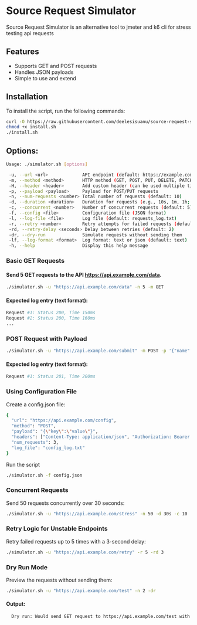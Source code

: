# Source Request Simulator

Source Request Simulator is an alternative tool to jmeter and k6 cli for stress testing api requests

## Features
- Supports GET and POST requests
- Handles JSON payloads
- Simple to use and extend

## Installation
To install the script, run the following commands:

```bash
curl -O https://raw.githubusercontent.com/deelesisuanu/source-request-simulator/main/install.sh
chmod +x install.sh
./install.sh
```

## Options:

```bash
Usage: ./simulator.sh [options]
```

```bash
 -u, --url <url>             API endpoint (default: https://example.com/api)
 -m, --method <method>       HTTP method (GET, POST, PUT, DELETE, PATCH; default: GET)
 -H, --header <header>       Add custom header (can be used multiple times)
 -p, --payload <payload>     Payload for POST/PUT requests
 -n, --num-requests <number> Total number of requests (default: 10)
 -d, --duration <duration>   Duration for requests (e.g., 10s, 1m, 1h; default: 10s)
 -c, --concurrent <number>   Number of concurrent requests (default: 5)
 -f, --config <file>         Configuration file (JSON format)
 -l, --log-file <file>       Log file (default: requests_log.txt)
 -r, --retry <number>        Retry attempts for failed requests (default: 3)
 -rd, --retry-delay <seconds> Delay between retries (default: 2)
 -dr, --dry-run              Simulate requests without sending them
 -lf, --log-format <format>  Log format: text or json (default: text)
 -h, --help                  Display this help message
```

### Basic GET Requests

#### Send 5 GET requests to the API https://api.example.com/data.
```bash
./simulator.sh -u "https://api.example.com/data" -n 5 -m GET
```

#### Expected log entry (text format):
```bash
Request #1: Status 200, Time 150ms
Request #2: Status 200, Time 160ms
...
```

### POST Request with Payload
```bash
./simulator.sh -u "https://api.example.com/submit" -m POST -p '{"name":"John", "age":30}' -H "Content-Type: application/json"
```

#### Expected log entry (text format):
```bash
Request #1: Status 201, Time 200ms
```

### Using Configuration File
Create a config.json file:

```bash
{
  "url": "https://api.example.com/config",
  "method": "POST",
  "payload": "{\"key\":\"value\"}",
  "headers": ["Content-Type: application/json", "Authorization: Bearer abc123"],
  "num_requests": 3,
  "log_file": "config_log.txt"
}
```

Run the script
```bash
./simulator.sh -f config.json
```

### Concurrent Requests
Send 50 requests concurrently over 30 seconds:

```bash
./simulator.sh -u "https://api.example.com/stress" -n 50 -d 30s -c 10
```

### Retry Logic for Unstable Endpoints
Retry failed requests up to 5 times with a 3-second delay:

```bash
./simulator.sh -u "https://api.example.com/retry" -r 5 -rd 3
```

### Dry Run Mode
Preview the requests without sending them:

```bash
./simulator.sh -u "https://api.example.com/test" -n 2 -dr
```

#### Output:
```bash
  Dry run: Would send GET request to https://api.example.com/test with headers: [] and payload:
```


